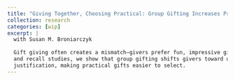 ```yaml
---
title: "Giving Together, Choosing Practical: Group Gifting Increases Preference for Utilitarian over Hedonic Gifts"
collection: research
categories: [wip]
excerpt: |
  with Susan M. Broniarczyk
  
  Gift giving often creates a mismatch—givers prefer fun, impressive gifts while recipients value practical ones. Across scenario 
  and recall studies, we show that group gifting shifts givers toward utilitarian choices. Shared responsibility raises the need for 
  justification, making practical gifts easier to select.
---
```

